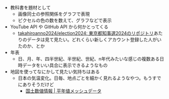 - 教科書を題材として
    - 画像同士の参照関係をグラフで表現
    - ピクセルの色の数を数えて、グラフなどで表示
- YouTube API や GitHub API から何かとってくる
    - [takahiroanno2024/election2024: 東京都知事選2024のリポジトリ](https://github.com/takahiroanno2024/election2024)あたりのデータは見て見たい。どれくらい新しくアカウント登録した人がいたのか、とか
- 年表
    - 日、月、年、四半世紀、半世紀、世紀、n年代みたいな感じの複数ある日時データをいい具合に表示できるようなもの
- 地図を使ってなにかして見たい気持ちはある
    - 日本の気温変化。日毎、地点ごとを細かく見れるようなやつ。もうすでにありそうだけど
        - [国土数値情報 | 平年値メッシュデータ](https://nlftp.mlit.go.jp/ksj/gml/datalist/KsjTmplt-G02.html)
    